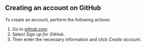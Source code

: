 ## Creating an account on GitHub

To create an account, perform the following actions:
1. Go to [github.com](https://github.com).
2. Select *Sign up for GitHub*.
3. Then enter the necessary information and click *Create account*.